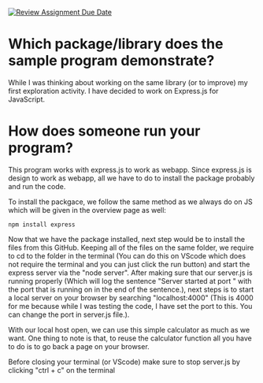 [![Review Assignment Due Date](https://classroom.github.com/assets/deadline-readme-button-24ddc0f5d75046c5622901739e7c5dd533143b0c8e959d652212380cedb1ea36.svg)](https://classroom.github.com/a/kCrKdl4V)
# Which package/library does the sample program demonstrate?
While I was thinking about working on the same library (or to improve) my first exploration activity. I have decided to work on Express.js for JavaScript.

# How does someone run your program?

This program works with express.js to work as webapp. Since express.js is design to work as webapp, all we have to do to install the package probably and run the code.

To install the packgace, we follow the same method as we always do on JS which will be given in the overview page as well:

```
npm install express
```

Now that we have the package installed, next step would be to install the files from this GitHub.
Keeping all of the files on the same folder, we require to cd to the folder in the terminal (You can do this on VScode which does not require the terminal and you can just click the run button) and start the express server via the "node server". After making sure that our server.js is running properly (Which will log the sentence "Server started at port " with the port that is running on in the end of the sentence.), next steps is to start a local server on your browser by searching "localhost:4000" (This is 4000 for me because while I was testing the code, I have set the port to this. You can change the port in server.js file.). 

With our local host open, we can use this simple calculator as much as we want. One thing to note is that, to reuse the calculator function all you have to do is to go back a page on your browser.

Before closing your terminal (or VScode) make sure to stop server.js by clicking "ctrl + c" on the terminal

